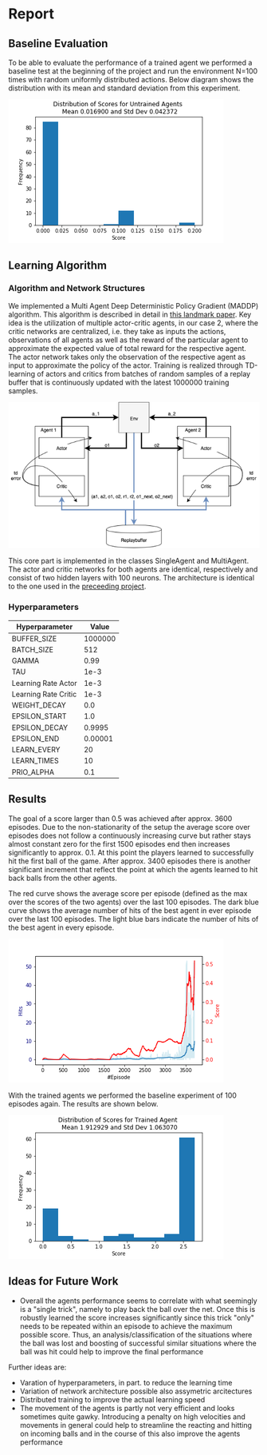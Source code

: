 # Report 

## Baseline Evaluation
To be able to evaluate the performance of a trained agent we performed a baseline test at the beginning of the project and run the environment N=100 times with random uniformly distributed actions. Below diagram shows the distribution with its mean and standard deviation from this experiment.

![Baseline Tennis](tennis_baseline.png)

## Learning Algorithm

### Algorithm and Network Structures
We implemented a Multi Agent Deep Deterministic Policy Gradient (MADDP) algorithm. This algorithm is described in detail in [this landmark paper](https://arxiv.org/abs/1706.02275). Key idea is the utilization of multiple actor-critic agents, in our case 2, where the critic networks are centralized, i.e. they take as inputs the actions, observations of all agents as well as the reward of the particular agent to approximate the expected value of total reward for the respective agent. The actor network takes only the observation of the respective agent as input to approximate the policy of the actor. Training is realized through TD-learning of actors and critics from batches of random samples of a replay buffer that is continuously updated with the latest 1000000 training samples.

![Diagram](maddpg.png)

This core part is implemented in the classes SingleAgent and MultiAgent. The actor and critic networks for both agents are identical, respectively and consist of two hidden layers with 100 neurons. The architecture is identical to the one used in the [preceeding project](https://github.com/fgeiss/udacity_drlnp_continuous_control/blob/master/Report.md#actor-network-architecture).

### Hyperparameters

| Hyperparameter       | Value   |
|----------------------|---------|
| BUFFER_SIZE          | 1000000 |
| BATCH_SIZE           | 512     | 
| GAMMA                | 0.99    |       
| TAU                  | 1e-3    |         
| Learning Rate Actor  | 1e-3    |     
| Learning Rate Critic | 1e-3    |    
| WEIGHT_DECAY         | 0.0     | 
| EPSILON_START        | 1.0     |
| EPSILON_DECAY        | 0.9995  |
| EPSILON_END          | 0.00001 |
| LEARN_EVERY          | 20      |
| LEARN_TIMES          | 10      |
| PRIO_ALPHA           | 0.1     |

## Results
The goal of a score larger than 0.5 was achieved after approx. 3600 episodes. Due to the non-stationarity of the setup the average score over episodes does not follow a continuously increasing curve but rather stays almost constant zero for the first 1500 episodes end then increases significantly to approx. 0.1. At this point the players learned to successfully hit the first ball of the game. After approx. 3400 episodes there is another significant increment that reflect the point at which the agents learned to hit back balls from the other agents.

The red curve shows the average score per episode (defined as the max over the scores of the two agents) over the last 100 episodes. The dark blue curve shows the average number of hits of the best agent in ever episode over the last 100 episodes. The light blue bars indicate the number of hits of the best agent in every episode.

![Learning](tennis_learning_hits.png)

With the trained agents we performed the baseline experiment of 100 episodes again. The results are shown below.

![Trained_Agents](tennis_solved.png)

## Ideas for Future Work
- Overall the agents performance seems to correlate with what seemingly is a "single trick", namely to play back the ball over the net. Once this is robustly learned the score increases significantly since this trick "only" needs to be repeated within an episode to achieve the maximum possible score. Thus, an analysis/classification of the situations where the ball was lost and boosting of successful similar situations where the ball was hit could help to improve the final performance

Further ideas are:
- Varation of hyperparameters, in part. to reduce the learning time
- Variation of network architecture possible also assymetric arcitectures
- Distributed training to improve the actual learning speed
- The movement of the agents is partly not very efficient and looks sometimes quite gawky. Introducing a penalty on high velocities and movements in general could help to streamline the reacting and hitting on incoming balls and in the course of this also improve the agents performance

